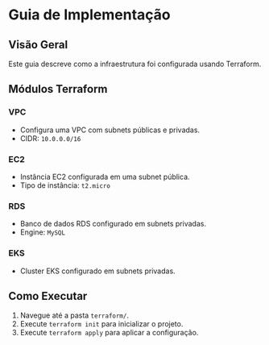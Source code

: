 # Guia de Implementação

## Visão Geral

Este guia descreve como a infraestrutura foi configurada usando Terraform.

## Módulos Terraform

### VPC

- Configura uma VPC com subnets públicas e privadas.
- CIDR: `10.0.0.0/16`

### EC2

- Instância EC2 configurada em uma subnet pública.
- Tipo de instância: `t2.micro`

### RDS

- Banco de dados RDS configurado em subnets privadas.
- Engine: `MySQL`

### EKS

- Cluster EKS configurado em subnets privadas.

## Como Executar

1. Navegue até a pasta `terraform/`.
2. Execute `terraform init` para inicializar o projeto.
3. Execute `terraform apply` para aplicar a configuração.